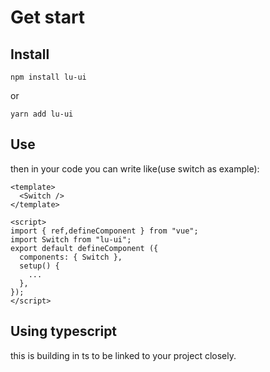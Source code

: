 # Get start

## Install

`npm install lu-ui` 

or

`yarn add lu-ui`

## Use

then in your code you can write like(use switch as example): 

```
<template>
  <Switch />
</template>

<script>
import { ref,defineComponent } from "vue";
import Switch from "lu-ui";
export default defineComponent ({
  components: { Switch },
  setup() {
    ...
  },
});
</script>

```

## Using typescript
this is building in ts to be linked to your project closely. 




